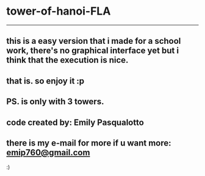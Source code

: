 # tower-of-hanoi-FLA
--------------------------------
this is a easy version that i made for a school work, there's no graphical interface yet but i think that the execution is nice.
--------------------------------
that is. so enjoy it :p
--------------------------------
PS. is only with 3 towers.
--------------------------------
code created by: Emily Pasqualotto
--------------------------------
there is my e-mail for more if u want more: emip760@gmail.com
--------------------------------
:)
